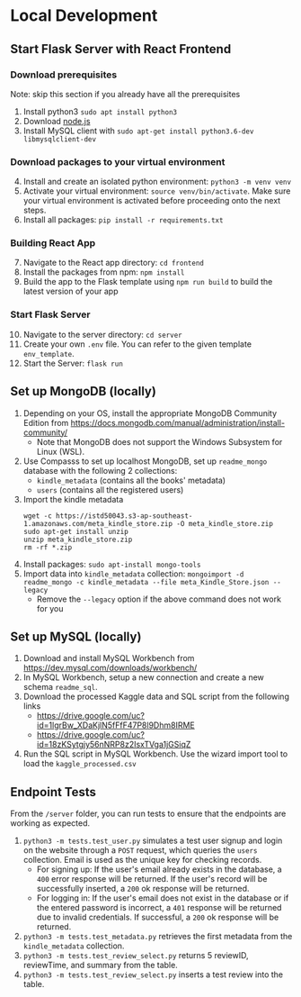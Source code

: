 # Local Development

## Start Flask Server with React Frontend

### Download prerequisites

Note: skip this section if you already have all the prerequisites

1. Install python3 `sudo apt install python3`
2. Download [node.js](https://nodejs.org/en/download/)
3. Install MySQL client with `sudo apt-get install python3.6-dev libmysqlclient-dev`

### Download packages to your virtual environment

4. Install and create an isolated python environment: `python3 -m venv venv`
5. Activate your virtual environment: `source venv/bin/activate`. Make sure your virtual environment is activated before proceeding onto the next steps.
6. Install all packages: `pip install -r requirements.txt`

### Building React App

7. Navigate to the React app directory: `cd frontend`
8. Install the packages from npm: `npm install`
9. Build the app to the Flask template using `npm run build` to build the latest version of your app

### Start Flask Server

10. Navigate to the server directory: `cd server`
11. Create your own `.env` file. You can refer to the given template `env_template`.
12. Start the Server: `flask run`

## Set up MongoDB (locally)

1. Depending on your OS, install the appropriate MongoDB Community Edition from https://docs.mongodb.com/manual/administration/install-community/
   - Note that MongoDB does not support the Windows Subsystem for Linux (WSL).
2. Use Compasss to set up localhost MongoDB, set up `readme_mongo` database with the following 2 collections:
   - `kindle_metadata` (contains all the books' metadata)
   - `users` (contains all the registered users)
3. Import the kindle metadata
   ```
   wget -c https://istd50043.s3-ap-southeast-1.amazonaws.com/meta_kindle_store.zip -O meta_kindle_store.zip
   sudo apt-get install unzip
   unzip meta_kindle_store.zip
   rm -rf *.zip
   ```
4. Install packages: `sudo apt-install mongo-tools`
5. Import data into `kindle_metadata` collection: `mongoimport -d readme_mongo -c kindle_metadata --file meta_Kindle_Store.json --legacy`
   - Remove the `--legacy` option if the above command does not work for you

## Set up MySQL (locally)

1. Download and install MySQL Workbench from https://dev.mysql.com/downloads/workbench/
2. In MySQL Workbench, setup a new connection and create a new schema `readme_sql`.
3. Download the processed Kaggle data and SQL script from the following links
   - https://drive.google.com/uc?id=1lgrBw_XDaKjlN5fFfF47P8l9Dhm8IRME
   - https://drive.google.com/uc?id=18zKSytgjy56nNRP8z2IsxTVga1jGSiqZ
4. Run the SQL script in MySQL Workbench. Use the wizard import tool to load the `kaggle_processed.csv`

## Endpoint Tests

From the `/server` folder, you can run tests to ensure that the endpoints are working as expected.

1. `python3 -m tests.test_user.py` simulates a test user signup and login on the website through a `POST` request, which queries the `users` collection. Email is used as the unique key for checking records.
   - For signing up: If the user's email already exists in the database, a `400` error response will be returned. If the user's record will be successfully inserted, a `200` ok response will be returned.
   - For logging in: If the user's email does not exist in the database or if the entered password is incorrect, a `401` response will be returned due to invalid credentials. If successful, a `200` ok response will be returned.
2. `python3 -m tests.test_metadata.py` retrieves the first metadata from the `kindle_metadata` collection.
3. `python3 -m tests.test_review_select.py` returns 5 reviewID, reviewTime, and summary from the table.
4. `python3 -m tests.test_review_select.py` inserts a test review into the table.

